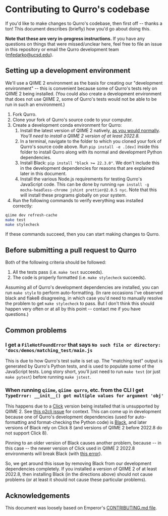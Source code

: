 # Contributing to Qurro's codebase

If you'd like to make changes to Qurro's codebase, then first off --
thanks a ton! This document describes (briefly) how you'd go about doing this.

**Note that these are very in-progress instructions.** If you have any
questions on things that were missed/unclear here, feel free to file an issue
in this repository or email the Qurro development team
([mfedarko@ucsd.edu](mailto:mfedarko@ucsd.edu)).

## Setting up a development environment

We'll use a QIIME 2 environment as the basis for creating our "development
environment" -- this is convenient because some of Qurro's tests rely on QIIME
2 being installed. (You could also create a development environment that does
not use QIIME 2, some of Qurro's tests would not be able to be run in such an
environment.)

1. Fork Qurro.
1. Clone your fork of Qurro's source code to your computer.
2. Create a development conda environment for Qurro:
    1. Install the latest version of QIIME 2 natively,
       [as you would normally](https://docs.qiime2.org/2022.8/install/native/).
       _You'll need to install a QIIME 2 version of at least 2022.8._
    2. In a terminal, navigate to the folder to which you cloned your fork of
       Qurro's source code above. Run `pip install -e .[dev]` inside this folder to
       install Qurro along with its normal and development Python dependencies.
    3. Install Black: `pip install "black >= 22.3.0"`. We don't include this in
       the development dependencies for reasons that are explained later in
       this document.
    4. Install the various Node.js requirements for testing Qurro's JavaScript
       code. This can be done by running
       `npm install -g mocha-headless-chrome jshint prettier@2.0.5 nyc`. Note that
       this will install these programs globally on your system.
3. Run the following commands to verify everything was installed correctly:
```bash
qiime dev refresh-cache
make test
make stylecheck
```
If these commands succeed, then you can start making changes to Qurro.

## Before submitting a pull request to Qurro

Both of the following criteria should be followed:

1. All the tests pass (i.e. `make test` succeeds).
2. The code is properly formatted (i.e. `make stylecheck` succeeds).

Assuming all of Qurro's development dependencies are installed, you can run
`make style` to perform auto-formatting. (In rare occasions I've observed black
and flake8 disagreeing, in which case you'd need to manually resolve the
problem to get `make stylecheck` to pass. But I don't think this should happen
very often or at all by this point -- contact me if you have questions.)

## Common problems

### I get a `FileNotFoundError` that says `No such file or directory: 'docs/demos/matching_test/main.js`

This is due to how Qurro's test suite is set up. The "matching test" output is
generated by Qurro's Python tests, and is used to populate some of the
JavaScript tests. Long story short, you'll just need to run `make test` (or
just `make pytest`) before running `make jstest`.

### When running `qiime`, `qiime qurro`, etc. from the CLI I get `TypeError: __init__() got multiple values for argument 'obj'`

This happens due to a [Click](https://click.palletsprojects.com/)
version being installed that is unsupported by
QIIME 2. See [this q2cli issue](https://github.com/qiime2/q2cli/issues/259) for
context. This can come up in development because one of Qurro's development
dependencies (used for auto-formatting and format-checking the Python code) is
[Black](https://github.com/psf/black), and later versions of Black rely
on Click 8 (and versions of QIIME 2 before 2022.8 do not support Click 8).

Pinning to an older version of Black causes another problem, because -- in this
case -- the newer version of Click used in QIIME 2 2022.8 environments will
break Black (with [this error](https://github.com/psf/black/issues/2964)).

So, we get around this issue by removing Black from our development
dependencies completely. If you installed a version of QIIME 2 of at least
2022.8, then installing Black (in the directions above) should not cause
problems (or at least it should not cause these particular problems).

## Acknowledgements

This document was loosely based on Emperor's [CONTRIBUTING.md file](https://github.com/biocore/emperor/blob/new-api/CONTRIBUTING.md).
